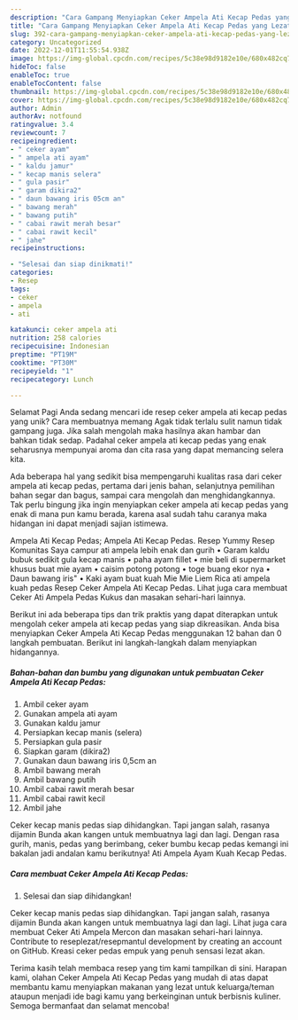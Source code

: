 ```yaml
---
description: "Cara Gampang Menyiapkan Ceker Ampela Ati Kecap Pedas yang Lezat, Lezat"
title: "Cara Gampang Menyiapkan Ceker Ampela Ati Kecap Pedas yang Lezat, Lezat"
slug: 392-cara-gampang-menyiapkan-ceker-ampela-ati-kecap-pedas-yang-lezat-lezat
category: Uncategorized
date: 2022-12-01T11:55:54.938Z
image: https://img-global.cpcdn.com/recipes/5c38e98d9182e10e/680x482cq70/ceker-ampela-ati-kecap-pedas-foto-resep-utama.jpg
hideToc: false
enableToc: true
enableTocContent: false
thumbnail: https://img-global.cpcdn.com/recipes/5c38e98d9182e10e/680x482cq70/ceker-ampela-ati-kecap-pedas-foto-resep-utama.jpg
cover: https://img-global.cpcdn.com/recipes/5c38e98d9182e10e/680x482cq70/ceker-ampela-ati-kecap-pedas-foto-resep-utama.jpg
author: Admin
authorAv: notfound
ratingvalue: 3.4
reviewcount: 7
recipeingredient:
- " ceker ayam"
- " ampela ati ayam"
- " kaldu jamur"
- " kecap manis selera"
- " gula pasir"
- " garam dikira2"
- " daun bawang iris 05cm an"
- " bawang merah"
- " bawang putih"
- " cabai rawit merah besar"
- " cabai rawit kecil"
- " jahe"
recipeinstructions:

- "Selesai dan siap dinikmati!"
categories:
- Resep
tags:
- ceker
- ampela
- ati

katakunci: ceker ampela ati 
nutrition: 258 calories
recipecuisine: Indonesian
preptime: "PT19M"
cooktime: "PT30M"
recipeyield: "1"
recipecategory: Lunch

---
```



Selamat Pagi Anda sedang mencari ide resep ceker ampela ati kecap pedas yang unik? Cara membuatnya memang Agak tidak terlalu sulit namun tidak gampang juga. Jika salah mengolah maka hasilnya akan hambar dan bahkan tidak sedap. Padahal ceker ampela ati kecap pedas yang enak seharusnya mempunyai aroma dan cita rasa yang dapat memancing selera kita.


Ada beberapa hal yang sedikit bisa mempengaruhi kualitas rasa dari ceker ampela ati kecap pedas, pertama dari jenis bahan, selanjutnya pemilihan bahan segar dan bagus, sampai cara mengolah dan menghidangkannya. Tak perlu bingung jika ingin menyiapkan ceker ampela ati kecap pedas yang enak di mana pun kamu berada, karena asal sudah tahu caranya maka hidangan ini dapat menjadi sajian istimewa.

Ampela Ati Kecap Pedas; Ampela Ati Kecap Pedas. Resep Yummy Resep Komunitas Saya campur ati ampela lebih enak dan gurih • Garam kaldu bubuk sedikit gula kecap manis • paha ayam fillet • mie beli di supermarket khusus buat mie ayam • caisim potong potong • toge buang ekor nya • Daun bawang iris&#34; • Kaki ayam buat kuah Mie Mie Liem Rica ati ampela kuah pedas Resep Ceker Ampela Ati Kecap Pedas. Lihat juga cara membuat Ceker Ati Ampela Pedas Kukus dan masakan sehari-hari lainnya.


Berikut ini ada beberapa tips dan trik praktis yang dapat diterapkan untuk mengolah ceker ampela ati kecap pedas yang siap dikreasikan. Anda bisa menyiapkan Ceker Ampela Ati Kecap Pedas menggunakan 12 bahan dan 0 langkah pembuatan. Berikut ini langkah-langkah dalam menyiapkan hidangannya.

<!--inarticleads1-->

##### Bahan-bahan dan bumbu yang digunakan untuk pembuatan Ceker Ampela Ati Kecap Pedas:

1. Ambil  ceker ayam
1. Gunakan  ampela ati ayam
1. Gunakan  kaldu jamur
1. Persiapkan  kecap manis (selera)
1. Persiapkan  gula pasir
1. Siapkan  garam (dikira2)
1. Gunakan  daun bawang iris 0,5cm an
1. Ambil  bawang merah
1. Ambil  bawang putih
1. Ambil  cabai rawit merah besar
1. Ambil  cabai rawit kecil
1. Ambil  jahe


Ceker kecap manis pedas siap dihidangkan. Tapi jangan salah, rasanya dijamin Bunda akan kangen untuk membuatnya lagi dan lagi. Dengan rasa gurih, manis, pedas yang berimbang, ceker bumbu kecap pedas kemangi ini bakalan jadi andalan kamu berikutnya! Ati Ampela Ayam Kuah Kecap Pedas. 

<!--inarticleads2-->

##### Cara membuat Ceker Ampela Ati Kecap Pedas:


1. Selesai dan siap dihidangkan!

Ceker kecap manis pedas siap dihidangkan. Tapi jangan salah, rasanya dijamin Bunda akan kangen untuk membuatnya lagi dan lagi. Lihat juga cara membuat Ceker Ati Ampela Mercon dan masakan sehari-hari lainnya. Contribute to reseplezat/resepmantul development by creating an account on GitHub. Kreasi ceker pedas empuk yang penuh sensasi lezat akan. 

Terima kasih telah membaca resep yang tim kami tampilkan di sini. Harapan kami, olahan Ceker Ampela Ati Kecap Pedas yang mudah di atas dapat membantu kamu menyiapkan makanan yang lezat untuk keluarga/teman ataupun menjadi ide bagi kamu yang berkeinginan untuk berbisnis kuliner. Semoga bermanfaat dan selamat mencoba!
